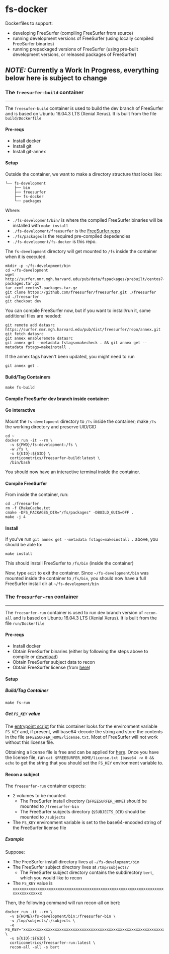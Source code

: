# fs-docker

Dockerfiles to support:
- developing FreeSurfer (compiling FreeSurfer from source)
- running development versions of FreeSurfer (using locally compiled FreeSurfer binaries)
- running prepackaged versions of FreeSurfer (using pre-built development versions, or released packages of FreeSurfer)


## *NOTE:* Currently a Work In Progress, everything below here is subject to change
### The `freesurfer-build` container
-----------------------------------------------------------------------

The `freesufer-build` container is used to build the dev branch of FreeSurfer and is based on Ubuntu 16.04.3 LTS (Xenial Xerus).  It is built from the file `build/Dockerfile`

#### Pre-reqs
- Install docker
- Install git
- Install git-annex

#### Setup
Outside the container, we want to make a directory structure that looks like:
```
└── fs-development
    ├── bin
    ├── freesurfer
    ├── fs-docker
    └── packages
```

Where:
  - `./fs-development/bin/` is where the compiled FreeSurfer binaries will be installed with `make install`
  - `./fs-development/freesurfer` is the [FreeSurfer repo](https://github.com/freesurfer/freesurfer)
  - `./fs/packages` is the required pre-compiled depedencies
  - `./fs-development/fs-docker` is this repo.

The `fs-development` directory will get mounted to `/fs` inside the container when it is executed.

```
mkdir -p ~/fs-development/bin
cd ~/fs-development
wget http://surfer.nmr.mgh.harvard.edu/pub/data/fspackages/prebuilt/centos7-packages.tar.gz
tar zxvf centos7-packages.tar.gz
git clone https://github.com/freesurfer/freesurfer.git ./freesurfer
cd ./freesurfer
git checkout dev
```

You can compile FreeSurfer now, but if you want to install/run it, some additional files are needed:
```
git remote add datasrc https://surfer.nmr.mgh.harvard.edu/pub/dist/freesurfer/repo/annex.git
git fetch datasrc
git annex enableremote datasrc
git annex get --metadata fstags=makecheck . && git annex get --metadata fstags=makeinstall .
```

If the annex tags haven't been updated, you might need to run
```
git annex get .
```

#### Build/Tag Containers
```
make fs-build
```

#### Compile FreeSurfer dev branch inside container:

#### Go interactive 
Mount the `fs-development` directory to `/fs` inside the container; make `/fs` the working directory and preserve UID/GID
```
cd ~
docker run -it --rm \
  -v ${PWD}/fs-development:/fs \
  -w /fs \
  -u ${UID}:${GID} \
  corticometrics/freesurfer-build:latest \
  /bin/bash
```

You should now have an interactive terminal inside the container.

#### Compile FreeSurfer

From inside the container, run:

```
cd ./freesurfer
rm -f CMakeCache.txt
cmake -DFS_PACKAGES_DIR="/fs/packages" -DBUILD_GUIS=OFF .
make -j 4
```

#### Install
If you've run `git annex get --metadata fstags=makeinstall .` above, you should be able to:
```
make install
```
This should install FreeSurfer to `/fs/bin` (inside the container)

Now, type `exit` to exit the container.  Since `~/fs-development/bin` was mounted inside the container to `/fs/bin`, you should now have a full FreeSurfer install dir at `~/fs-development/bin`

### The `freesurfer-run` container
-----------------------------------------------------------------------

The `freesurfer-run` container is used to run dev branch version of `recon-all` and is based on Ubuntu 16.04.3 LTS (Xenial Xerus).  It is built from the file `run/Dockerfile`

#### Pre-reqs
- Install docker
- Obtain FreeSurfer binaries (either by following the steps above to compile or [download](https://surfer.nmr.mgh.harvard.edu/fswiki/DownloadAndInstall))
- Obtain FreeSurfer subject data to recon
- Obtain FreeSurfer license (from [here](https://surfer.nmr.mgh.harvard.edu/registration.html)) 

#### Setup

##### Build/Tag Container
```
make fs-run
```

##### Get `FS_KEY` value

The [entrypoint script](run/entrypoint.freesurfer-run.bash) for this container looks for the environment variable `FS_KEY` and, if present, will base64-decode the string and store the contents in the file `$FREESURFER_HOME/license.txt`.  Most of FreeSurfer will not work without this license file.  

Obtaining a license file is free and can be applied for [here](https://surfer.nmr.mgh.harvard.edu/registration.html).  Once you have the license file, run `cat $FREESURFER_HOME/license.txt |base64 -w 0 && echo` to get the string that you should set the `FS_KEY` environment variable to.

#### Recon a subject

The `freesurfer-run` container expects: 
  - 2 volumes to be mounted.
    - The FreeSurfer install directory (`$FREESURFER_HOME`) should be mounted to `/freesurfer-bin` 
    - The FreeSurfer subjects directory (`$SUBJECTS_DIR`) should be mounted to `/subjects`
  - The `FS_KEY` environment variable is set to the base64-encoded string of the FreeSurfer license file

##### Example

Suppose:
  - The FreeSurfer install directory lives at `~/fs-development/bin`
  - The FreeSurfer subject directory lives at `/tmp/subjects/`
    - The FreeSurfer subject directory contains the subdirectory `bert`, which you would like to recon
  - The `FS_KEY` value is `xxxxxxxxxxxxxxxxxxxxxxxxxxxxxxxxxxxxxxxxxxxxxxxxxxxxxxxxxxxxxxxxxxxxxxxxxxxxxxxx`

Then, the following command will run recon-all on bert:
```
docker run -it --rm \
  -v ${HOME}/fs-development/bin:/freesurfer-bin \
  -v /tmp/subjects/:/subjects \
  -e FS_KEY='xxxxxxxxxxxxxxxxxxxxxxxxxxxxxxxxxxxxxxxxxxxxxxxxxxxxxxxxxxxxxxxxxxxxxxxxxxxxxxxx' \
  -u ${UID}:${GID} \
  corticometrics/freesurfer-run:latest \
  recon-all -all -s bert
```
